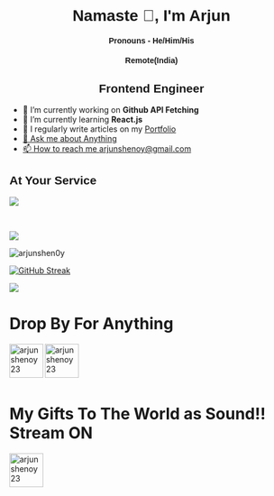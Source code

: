 <h1 style="font-family: Arial, sans-serif; text-align: center;">Namaste 🙏, I'm Arjun</h1> 
<h4 style="font-family: Arial, sans-serif; text-align: center;">Pronouns - He/Him/His</h4> 
<h4 style="font-family: Arial, sans-serif; text-align: center;">Remote(India)</h4>
<h2 style="font-family: Arial, sans-serif; text-align: center;">Frontend Engineer</h2>

- 🔭 I’m currently working on **Github API Fetching**
- 🌱 I’m currently learning **React.js**
- 📝 I regularly write articles on my <a href="neuralmanacle.vercel.app">Portfolio
- 💬 Ask me about Anything
- 📫 How to reach me arjunshenoy@gmail.com

<h2 align = "left" style="font-family: Arial, sans-serif;">At Your Service</h2>

<p align="left">
  <a href="https://skillicons.dev">
    <img src="https://skillicons.dev/icons?i=html,css,js,typescript,react,next,astro,tailwind,python,django,fastapi,flask,figma" />
  </a>
</p>
<br>

[![](https://github-readme-stats.vercel.app/api/top-langs/?username=arjunshen0y&layout=donut-vertical&theme=dark)](https://github.com/arjunshen0y/github-readme-stats)

<p align="left"><img align="center" src="https://github-readme-stats.vercel.app/api?username=arjunshen0y&show_icons=true&title_color=fff123&icon_color=7C1E59&text_color=8688E1&bg_color=1E203E&" alt="arjunshen0y" /></p>

[![GitHub Streak](https://streak-stats.demolab.com?user=arjunshen0y&theme=merko)](https://git.io/streak-stats)

![](https://leetcard.jacoblin.cool/arjunshen0y?theme=nord&font=Be%20Vietnam%20Pro&ext=heatmap)

<h1>Drop By For Anything</h1>
<p>
<a href="https://linkedin.com/in/arjunshenoy23" target="blank"><img align="left" src="https://skillicons.dev/icons?i=linkedin" alt="arjunshenoy23" height="60" width="60" /></a>
</p>
<p>
<a href="https://twitter.com/neuralmanacle" target="blank"><img align="left" src="https://skillicons.dev/icons?i=twitter" alt="arjunshenoy23" height="60" width="60" /></a>
</p>

<br>
<br>
<br>
<br>

<h1> My Gifts To The World as Sound!! Stream ON</h1>
<p>
<a href="https://open.spotify.com/artist/3YytkHPmRTI4ra9ksQZ8nw?si=y8dY8gIgT6SrqacWcLwhEQ" target="blank"><img align="left" src="https://skillicons.dev/icons?i=spotify-light" alt="arjunshenoy23" height="60" width="60" /></a>
</p>

